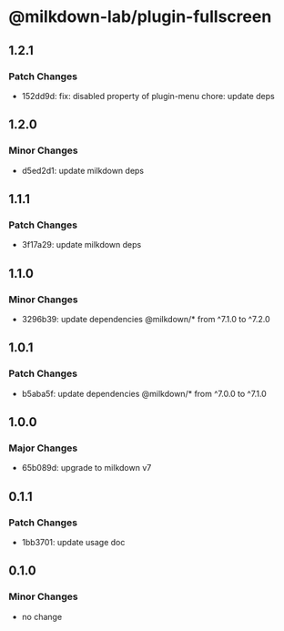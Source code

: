 # @milkdown-lab/plugin-fullscreen

## 1.2.1

### Patch Changes

- 152dd9d: fix: disabled property of plugin-menu
  chore: update deps

## 1.2.0

### Minor Changes

- d5ed2d1: update milkdown deps

## 1.1.1

### Patch Changes

- 3f17a29: update milkdown deps

## 1.1.0

### Minor Changes

- 3296b39: update dependencies @milkdown/\* from ^7.1.0 to ^7.2.0

## 1.0.1

### Patch Changes

- b5aba5f: update dependencies @milkdown/\* from ^7.0.0 to ^7.1.0

## 1.0.0

### Major Changes

- 65b089d: upgrade to milkdown v7

## 0.1.1

### Patch Changes

- 1bb3701: update usage doc

## 0.1.0

### Minor Changes

- no change
